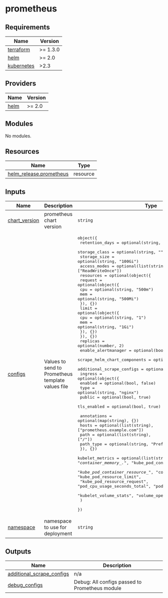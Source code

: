 # prometheus


<!-- BEGINNING OF PRE-COMMIT-TERRAFORM DOCS HOOK -->
## Requirements

| Name | Version |
|------|---------|
| <a name="requirement_terraform"></a> [terraform](#requirement\_terraform) | >= 1.3.0 |
| <a name="requirement_helm"></a> [helm](#requirement\_helm) | >= 2.0 |
| <a name="requirement_kubernetes"></a> [kubernetes](#requirement\_kubernetes) | >2.3 |

## Providers

| Name | Version |
|------|---------|
| <a name="provider_helm"></a> [helm](#provider\_helm) | >= 2.0 |

## Modules

No modules.

## Resources

| Name | Type |
|------|------|
| [helm_release.prometheus](https://registry.terraform.io/providers/hashicorp/helm/latest/docs/resources/release) | resource |

## Inputs

| Name | Description | Type | Default | Required |
|------|-------------|------|---------|:--------:|
| <a name="input_chart_version"></a> [chart\_version](#input\_chart\_version) | prometheus chart version | `string` | `"75.8.0"` | no |
| <a name="input_configs"></a> [configs](#input\_configs) | Values to send to Prometheus template values file | <pre>object({<br/>    retention_days = optional(string, "15d")<br/>    storage_class  = optional(string, "")<br/>    storage_size   = optional(string, "100Gi")<br/>    access_modes   = optional(list(string), ["ReadWriteOnce"])<br/>    resources = optional(object({<br/>      request = optional(object({<br/>        cpu = optional(string, "500m")<br/>        mem = optional(string, "500Mi")<br/>      }), {})<br/>      limit = optional(object({<br/>        cpu = optional(string, "1")<br/>        mem = optional(string, "1Gi")<br/>      }), {})<br/>    }), {})<br/>    replicas                     = optional(number, 2)<br/>    enable_alertmanager          = optional(bool, true)<br/>    scrape_helm_chart_components = optional(bool, true)<br/>    additional_scrape_configs    = optional(any, [])<br/>    ingress = optional(object({<br/>      enabled     = optional(bool, false)<br/>      type        = optional(string, "nginx")<br/>      public      = optional(bool, true)<br/>      tls_enabled = optional(bool, true)<br/><br/>      annotations = optional(map(string), {})<br/>      hosts       = optional(list(string), ["prometheus.example.com"])<br/>      path        = optional(list(string), ["/"])<br/>      path_type   = optional(string, "Prefix")<br/>    }), {})<br/>    kubelet_metrics = optional(list(string), ["container_cpu_.*", "container_memory_.*", "kube_pod_container_status_.*",<br/>      "kube_pod_container_resource_*", "container_network_.*", "kube_pod_resource_limit",<br/>      "kube_pod_resource_request", "pod_cpu_usage_seconds_total", "pod_memory_usage_bytes",<br/>      "kubelet_volume_stats", "volume_operation_total_seconds"]<br/>    )<br/>  })</pre> | `{}` | no |
| <a name="input_namespace"></a> [namespace](#input\_namespace) | namespace to use for deployment | `string` | `"monitoring"` | no |

## Outputs

| Name | Description |
|------|-------------|
| <a name="output_additional_scrape_configs"></a> [additional\_scrape\_configs](#output\_additional\_scrape\_configs) | n/a |
| <a name="output_debug_configs"></a> [debug\_configs](#output\_debug\_configs) | Debug: All configs passed to Prometheus module |
<!-- END OF PRE-COMMIT-TERRAFORM DOCS HOOK -->
